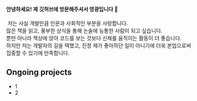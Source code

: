 #### 안녕하세요! 제 깃허브에 방문해주셔서 영광입니다 👋
&nbsp;저는 사실 개발만큼 인문과 사회적인 부분을 사랑합니다.<br>
많은 책을 읽고, 풍부한 상식을 통해 논술에 능통한 사람이 되고 싶습니다.<br>
뿐만 아니라 책상에 앉아 코드를 보는 것보다 신체를 움직이는 활동이 더 좋습니다.<br>
하지만 저는 개발자의 길을 택했고, 진정 제가 좋아하던 일이 아니기에 더욱 본업으로써 집중할 수 있기에 만족합니다.<br>

## Ongoing projects
* 1
* 2

<!--
**mjkim0206/mjkim0206** is a ✨ _special_ ✨ repository because its `README.md` (this file) appears on your GitHub profile.

Here are some ideas to get you started:

- 🔭 I’m currently working on ...
- 🌱 I’m currently learning ...
- 👯 I’m looking to collaborate on ...
- 🤔 I’m looking for help with ...
- 💬 Ask me about ...
- 📫 How to reach me: ...
- 😄 Pronouns: ...
- ⚡ Fun fact: ...
-->
